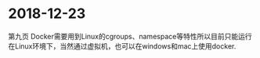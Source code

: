 # 2018-12-23
第九页
Docker需要用到Linux的cgroups、namespace等特性所以目前只能运行在Linux环境下，当然通过虚拟机，也可以在windows和mac上使用docker.

